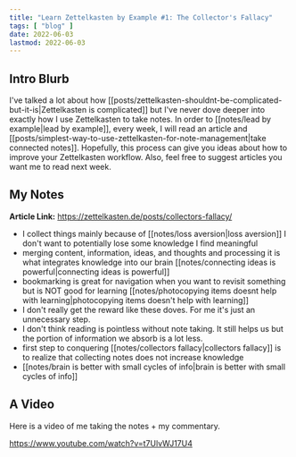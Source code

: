 ```yaml
---
title: "Learn Zettelkasten by Example #1: The Collector's Fallacy"
tags: [ "blog" ]
date: 2022-06-03
lastmod: 2022-06-03
---
```

## Intro Blurb
I've talked a lot about how [[posts/zettelkasten-shouldnt-be-complicated-but-it-is|Zettelkasten is complicated]] but I've never dove deeper into exactly how I use Zettelkasten to take notes. In order to [[notes/lead by example|lead by example]], every week, I will read an article and [[posts/simplest-way-to-use-zettelkasten-for-note-management|take connected notes]]. Hopefully, this process can give you ideas about how to improve your Zettelkasten workflow. Also, feel free to suggest articles you want me to read next week.

## My Notes
**Article Link:** https://zettelkasten.de/posts/collectors-fallacy/

- I collect things mainly because of [[notes/loss aversion|loss aversion]] I don't want to potentially lose some knowledge I find meaningful
- merging content, information, ideas, and thoughts and processing it is what integrates knowledge into our brain [[notes/connecting ideas is powerful|connecting ideas is powerful]]
- bookmarking is great for navigation when you want to revisit something but is NOT good for learning [[notes/photocopying items doesnt help with learning|photocopying items doesn't help with learning]]
- I don't really get the reward like these doves. For me it's just an unnecessary step.
- I don't think reading is pointless without note taking. It still helps us but the portion of information we absorb is a lot less.
- first step to conquering [[notes/collectors fallacy|collectors fallacy]] is to realize that collecting notes does not increase knowledge
- [[notes/brain is better with small cycles of info|brain is better with small cycles of info]]

## A Video
Here is a video of me taking the notes + my commentary.

https://www.youtube.com/watch?v=t7UlvWJ17U4






